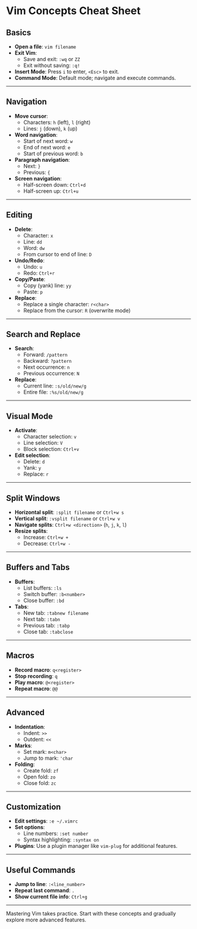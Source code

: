 # Vim Concepts Cheat Sheet

## Basics
- **Open a file**: `vim filename`
- **Exit Vim**:
  - Save and exit: `:wq` or `ZZ`
  - Exit without saving: `:q!`
- **Insert Mode**: Press `i` to enter, `<Esc>` to exit.
- **Command Mode**: Default mode; navigate and execute commands.

---

## Navigation
- **Move cursor**:
  - Characters: `h` (left), `l` (right)
  - Lines: `j` (down), `k` (up)
- **Word navigation**:
  - Start of next word: `w`
  - End of next word: `e`
  - Start of previous word: `b`
- **Paragraph navigation**:
  - Next: `}` 
  - Previous: `{`
- **Screen navigation**:
  - Half-screen down: `Ctrl+d`
  - Half-screen up: `Ctrl+u`

---

## Editing
- **Delete**:
  - Character: `x`
  - Line: `dd`
  - Word: `dw`
  - From cursor to end of line: `D`
- **Undo/Redo**:
  - Undo: `u`
  - Redo: `Ctrl+r`
- **Copy/Paste**:
  - Copy (yank) line: `yy`
  - Paste: `p`
- **Replace**:
  - Replace a single character: `r<char>`
  - Replace from the cursor: `R` (overwrite mode)

---

## Search and Replace
- **Search**:
  - Forward: `/pattern`
  - Backward: `?pattern`
  - Next occurrence: `n`
  - Previous occurrence: `N`
- **Replace**:
  - Current line: `:s/old/new/g`
  - Entire file: `:%s/old/new/g`

---

## Visual Mode
- **Activate**:
  - Character selection: `v`
  - Line selection: `V`
  - Block selection: `Ctrl+v`
- **Edit selection**:
  - Delete: `d`
  - Yank: `y`
  - Replace: `r`

---

## Split Windows
- **Horizontal split**: `:split filename` or `Ctrl+w s`
- **Vertical split**: `:vsplit filename` or `Ctrl+w v`
- **Navigate splits**: `Ctrl+w <direction>` (`h`, `j`, `k`, `l`)
- **Resize splits**:
  - Increase: `Ctrl+w +`
  - Decrease: `Ctrl+w -`

---

## Buffers and Tabs
- **Buffers**:
  - List buffers: `:ls`
  - Switch buffer: `:b<number>`
  - Close buffer: `:bd`
- **Tabs**:
  - New tab: `:tabnew filename`
  - Next tab: `:tabn`
  - Previous tab: `:tabp`
  - Close tab: `:tabclose`

---

## Macros
- **Record macro**: `q<register>`
- **Stop recording**: `q`
- **Play macro**: `@<register>`
- **Repeat macro**: `@@`

---

## Advanced
- **Indentation**:
  - Indent: `>>`
  - Outdent: `<<`
- **Marks**:
  - Set mark: `m<char>`
  - Jump to mark: `'char`
- **Folding**:
  - Create fold: `zf`
  - Open fold: `zo`
  - Close fold: `zc`

---

## Customization
- **Edit settings**: `:e ~/.vimrc`
- **Set options**:
  - Line numbers: `:set number`
  - Syntax highlighting: `:syntax on`
- **Plugins**: Use a plugin manager like `vim-plug` for additional features.

---

## Useful Commands
- **Jump to line**: `:<line_number>`
- **Repeat last command**: `.`
- **Show current file info**: `Ctrl+g`

---

Mastering Vim takes practice. Start with these concepts and gradually explore more advanced features.
